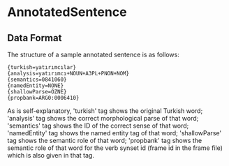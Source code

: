 # AnnotatedSentence

## Data Format

The structure of a sample annotated sentence is as follows:

	{turkish=yatırımcılar}
	{analysis=yatırımcı+NOUN+A3PL+PNON+NOM}
	{semantics=0841060}
	{namedEntity=NONE}
	{shallowParse=ÖZNE}
	{propbank=ARG0:0006410}

As is self-explanatory, 'turkish' tag shows the original Turkish word; 'analysis' tag shows the correct morphological parse of that word; 'semantics' tag shows the ID of the correct sense of that word; 'namedEntity' tag shows the named entity tag of that word; 'shallowParse' tag shows the semantic role of that word; 'propbank' tag shows the semantic role of that word for the verb synset id (frame id in the frame file) which is also given in that tag.
